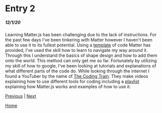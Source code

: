 # Entry 2
##### 12/1/20

Learning Matter.js has been challenging due to the lack of instructions. For the past few days I've been tinkering with Matter however I haven't been able to use it to its fullest potential. Using a [template](https://github.com/liabru/matter-js/wiki/Getting-started#usage-example) of code Matter has provided, I've used the skill how to learn to navigate my way around it. Through this I understand the basics of shape design and how to add them onto the world. This method can only get me so far. Fortunately by utilizing my skill of how to google, I’ve been looking at tutorials and explanations of what different parts of the code do. While looking through the internet I found a YouTuber by the name of [The Coding Train](https://www.youtube.com/user/shiffman). They make videos explaining how to use different tools for coding including a  [playlist](https://www.youtube.com/watch?v=urR596FsU68&list=PLRqwX-V7Uu6bLh3T_4wtrmVHOrOEM1ig_) explaining how Matter.js works and examples of how to use it. 

[Previous](entry01.md) | [Next](entry03.md)

[Home](../README.md)
